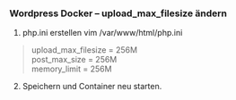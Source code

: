 ### Wordpress Docker – upload_max_filesize ändern
1. php.ini erstellen vim /var/www/html/php.ini

> upload_max_filesize = 256M \
post_max_size = 256M \
memory_limit = 256M 


2. Speichern und Container neu starten. 
